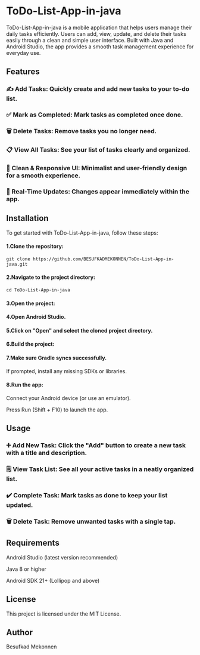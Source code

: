 # ToDo-List-App-in-java
ToDo-List-App-in-java is a mobile application that helps users manage their daily tasks efficiently.
Users can add, view, update, and delete their tasks easily through a clean and simple user interface.
Built with Java and Android Studio, the app provides a smooth task management experience for everyday use.

## Features
### ✍️ Add Tasks: Quickly create and add new tasks to your to-do list.

### ✅ Mark as Completed: Mark tasks as completed once done.

### 🗑️ Delete Tasks: Remove tasks you no longer need.

### 📋 View All Tasks: See your list of tasks clearly and organized.

### 🎨 Clean & Responsive UI: Minimalist and user-friendly design for a smooth experience.

### 🔄 Real-Time Updates: Changes appear immediately within the app.

## Installation
To get started with ToDo-List-App-in-java, follow these steps:

#### 1.Clone the repository:

```
git clone https://github.com/BESUFKADMEKONNEN/ToDo-List-App-in-java.git
```
#### 2.Navigate to the project directory:

```
cd ToDo-List-App-in-java
```

#### 3.Open the project:

#### 4.Open Android Studio.

#### 5.Click on "Open" and select the cloned project directory.

#### 6.Build the project:

#### 7.Make sure Gradle syncs successfully.

If prompted, install any missing SDKs or libraries.

#### 8.Run the app:

Connect your Android device (or use an emulator).

Press Run (Shift + F10) to launch the app.

## Usage
### ➕ Add New Task: Click the "Add" button to create a new task with a title and description.

### 🗒️ View Task List: See all your active tasks in a neatly organized list.

### ✔️ Complete Task: Mark tasks as done to keep your list updated.

### 🗑️ Delete Task: Remove unwanted tasks with a single tap.

## Requirements
Android Studio (latest version recommended)

Java 8 or higher

Android SDK 21+ (Lollipop and above)

## License
This project is licensed under the MIT License.

## Author
Besufkad Mekonnen

